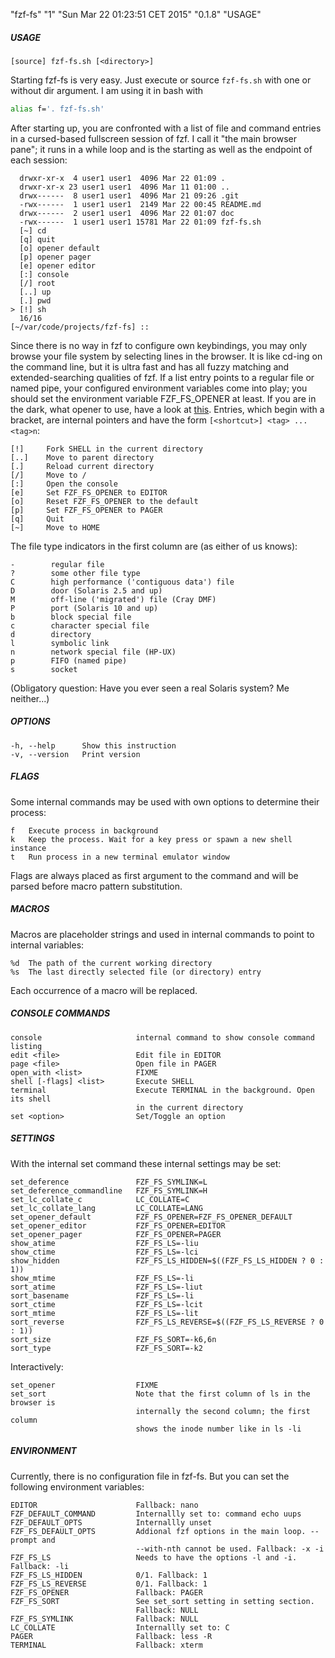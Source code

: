"fzf-fs" "1" "Sun Mar 22 01:23:51 CET 2015" "0.1.8" "USAGE"

##### USAGE

`[source] fzf-fs.sh [<directory>]`

Starting fzf-fs is very easy. Just execute or source `fzf-fs.sh` with one or without dir argument. I am using it in bash with

```sh
alias f='. fzf-fs.sh'
```

After starting up, you are confronted with a list of file and command entries in a cursed-based fullscreen session of fzf. I call it "the main browser pane"; it runs in a while loop and is the starting as well as the endpoint of each session:

```
  drwxr-xr-x  4 user1 user1  4096 Mar 22 01:09 .
  drwxr-xr-x 23 user1 user1  4096 Mar 11 01:00 ..
  drwx------  8 user1 user1  4096 Mar 21 09:26 .git
  -rwx------  1 user1 user1  2149 Mar 22 00:45 README.md
  drwx------  2 user1 user1  4096 Mar 22 01:07 doc
  -rwx------  1 user1 user1 15781 Mar 22 01:09 fzf-fs.sh
  [~] cd
  [q] quit
  [o] opener default
  [p] opener pager
  [e] opener editor
  [:] console
  [/] root
  [..] up
  [.] pwd
> [!] sh
  16/16
[~/var/code/projects/fzf-fs] ::
```

Since there is no way in fzf to configure own keybindings, you may only browse your file system by selecting lines in the browser. It is like cd-ing on the command line, but it is ultra fast and has all fuzzy matching and extended-searching qualities of fzf. If a list entry points to a regular file or named pipe, your configured environment variables come into play; you should set the environment variable FZF_FS_OPENER at least. If you are in the dark, what opener to use, have a look at [this](https://wiki.archlinux.org/index.php/xdg-open). Entries, which begin with a bracket, are internal pointers and have the form `[<shortcut>] <tag> ... <tag>n`:

```
[!]     Fork SHELL in the current directory
[..]    Move to parent directory
[.]     Reload current directory
[/]     Move to /
[:]     Open the console
[e]     Set FZF_FS_OPENER to EDITOR
[o]     Reset FZF_FS_OPENER to the default
[p]     Set FZF_FS_OPENER to PAGER
[q]     Quit
[~]     Move to HOME
```

The file type indicators in the first column are (as either of us knows):

```
-        regular file
?        some other file type
C        high performance ('contiguous data') file
D        door (Solaris 2.5 and up)
M        off-line ('migrated') file (Cray DMF)
P        port (Solaris 10 and up)
b        block special file
c        character special file
d        directory
l        symbolic link
n        network special file (HP-UX)
p        FIFO (named pipe)
s        socket
```

(Obligatory question: Have you ever seen a real Solaris system? Me neither...)

##### OPTIONS

```
-h, --help      Show this instruction
-v, --version   Print version
```

##### FLAGS

Some internal commands may be used with own options to determine their process:

```
f   Execute process in background
k   Keep the process. Wait for a key press or spawn a new shell instance
t   Run process in a new terminal emulator window
```

Flags are always placed as first argument to the command and will be parsed before macro pattern substitution.

##### MACROS

Macros are placeholder strings and used in internal commands to point to internal variables:

```
%d  The path of the current working directory
%s  The last directly selected file (or directory) entry
```

Each occurrence of a macro will be replaced.

##### CONSOLE COMMANDS

```
console                     internal command to show console command listing
edit <file>                 Edit file in EDITOR
page <file>                 Open file in PAGER
open_with <list>            FIXME
shell [-flags] <list>       Execute SHELL
terminal                    Execute TERMINAL in the background. Open its shell
                            in the current directory
set <option>                Set/Toggle an option
```

##### SETTINGS

With the internal set command these internal settings may be set:

```
set_deference               FZF_FS_SYMLINK=L
set_deference_commandline   FZF_FS_SYMLINK=H
set_lc_collate_c            LC_COLLATE=C
set_lc_collate_lang         LC_COLLATE=LANG
set_opener_default          FZF_FS_OPENER=FZF_FS_OPENER_DEFAULT
set_opener_editor           FZF_FS_OPENER=EDITOR
set_opener_pager            FZF_FS_OPENER=PAGER
show_atime                  FZF_FS_LS=-liu
show_ctime                  FZF_FS_LS=-lci
show_hidden                 FZF_FS_LS_HIDDEN=$((FZF_FS_LS_HIDDEN ? 0 : 1))
show_mtime                  FZF_FS_LS=-li
sort_atime                  FZF_FS_LS=-liut
sort_basename               FZF_FS_LS=-li
sort_ctime                  FZF_FS_LS=-lcit
sort_mtime                  FZF_FS_LS=-lit
sort_reverse                FZF_FS_LS_REVERSE=$((FZF_FS_LS_REVERSE ? 0 : 1))
sort_size                   FZF_FS_SORT=-k6,6n
sort_type                   FZF_FS_SORT=-k2
```

Interactively:

```
set_opener                  FIXME
set_sort                    Note that the first column of ls in the browser is
                            internally the second column; the first column
                            shows the inode number like in ls -li
```

##### ENVIRONMENT

Currently, there is no configuration file in fzf-fs. But you can set the following environment variables:

```
EDITOR                      Fallback: nano
FZF_DEFAULT_COMMAND         Internallly set to: command echo uups
FZF_DEFAULT_OPTS            Internallly unset
FZF_FS_DEFAULT_OPTS         Addional fzf options in the main loop. --prompt and
                            --with-nth cannot be used. Fallback: -x -i
FZF_FS_LS                   Needs to have the options -l and -i. Fallback: -li
FZF_FS_LS_HIDDEN            0/1. Fallback: 1
FZF_FS_LS_REVERSE           0/1. Fallback: 1
FZF_FS_OPENER               Fallback: PAGER
FZF_FS_SORT                 See set_sort setting in setting section.
                            Fallback: NULL
FZF_FS_SYMLINK              Fallback: NULL
LC_COLLATE                  Internallly set to: C
PAGER                       Fallback: less -R
TERMINAL                    Fallback: xterm
```
